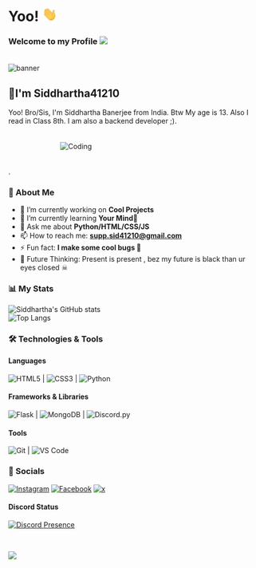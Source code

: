 <h1>Yoo! <img width="30px" margin="0px" src="https://raw.githubusercontent.com/ABSphreak/ABSphreak/master/gifs/Hi.gif"></h1>
<h3> Welcome to my  <a href="https://github.com/Siddhartha41210-git"></a>Profile <img height="30px" src="https://emojis.slackmojis.com/emojis/images/1531849430/4246/blob-sunglasses.gif?1531849430"></h3>
</h1>
<br>
<img align="center" alt="banner" width="900" height="400" src="https://cdnb.artstation.com/p/assets/images/images/037/650/865/original/aaron-j-charlie-background-gif.gif?1620933075">

<br>

## 👋I'm Siddhartha41210

Yoo! Bro/Sis, I'm Siddhartha Banerjee from India. Btw My age is 13. Also I read in Class 8th. I am also a backend developer ;).
<br>
<br>
<br>
<img align="right" alt="Coding" width="400" src="https://user-images.githubusercontent.com/74038190/212749171-b84692a8-2b04-4e3b-93ca-ac14705da224.gif">
<br>
<br>
<br>
.<br>
### 🚀 About Me

- 🔭 I’m currently working on **Cool Projects**
- 🌱 I’m currently learning **Your Mind👀**
- 💬 Ask me about **Python/HTML/CSS/JS**
- 📫 How to reach me: **supp.sid41210@gmail.com**
- ⚡ Fun fact: **I make some cool bugs 🐞**
- 🤔 Future Thinking: Present is present , bez my future is black than ur eyes closed ☠


### 📊 My Stats

![Siddhartha's GitHub stats](https://github-readme-stats.vercel.app/api?username=Siddhartha41210-git&show_icons=true&title_color=FFFFFF&text_color=FFFFFF&icon_color=FFFFFF&bg_color=0d0d0d,004d7a,008793&hide_border=true&theme=dark)
<br>
![Top Langs](https://github-readme-stats.vercel.app/api/top-langs/?username=Siddhartha41210-git&layout=compact&title_color=FFFFFF&text_color=FFFFFF&icon_color=FFFFFF&bg_color=0d0d0d,004d7a,008793&hide_border=true&theme=dark)








### 🛠️ Technologies & Tools

#### Languages
![HTML5](https://img.shields.io/badge/HTML5-E34F26?style=for-the-badge&logo=html5&logoColor=white) | ![CSS3](https://img.shields.io/badge/CSS3-1572B6?style=for-the-badge&logo=css3&logoColor=white) | ![Python](https://img.shields.io/badge/Python-3776AB?style=for-the-badge&logo=python&logoColor=white)
<br>
#### Frameworks & Libraries
![Flask](https://img.shields.io/badge/Flask-000000?style=for-the-badge&logo=flask&logoColor=white) | ![MongoDB](https://img.shields.io/badge/MongoDB-47A248?style=for-the-badge&logo=mongodb&logoColor=white) | ![Discord.py](https://img.shields.io/badge/Discord.py-7289DA?style=for-the-badge&logo=discord&logoColor=white)

#### Tools
![Git](https://img.shields.io/badge/Git-F05032?style=for-the-badge&logo=git&logoColor=white) |  ![VS Code](https://img.shields.io/badge/VS%20Code-007ACC?style=for-the-badge&logo=visual-studio-code&logoColor=white)

</div>

### 🤳 Socials

[![Instagram](https://img.shields.io/badge/Instagram-%23E4405F.svg?style=for-the-badge&logo=instagram&logoColor=white)](https://www.instagram.com/siddhartha41210_/)
[![Facebook](https://img.shields.io/badge/Facebook-%231877F2.svg?style=for-the-badge&logo=facebook&logoColor=white)]()
[![x](https://img.shields.io/badge/x-%23000000.svg?style=for-the-badge)](https://x.com/Sid41210)

#### Discord Status 

[![Discord Presence](https://lanyard.cnrad.dev/api/1261577588669939755)](https://discord.com/users/1261577588669939755)

<br>

![](https://visitcount.itsvg.in/api?id=siddhartha41210-git&label=Profile%20Views&color=0&icon=8&pretty=false)
